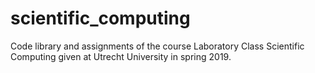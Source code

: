 # scientific_computing
Code library and assignments of the course Laboratory Class Scientific Computing given at Utrecht University in spring 2019.
